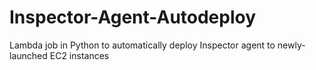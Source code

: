 # Inspector-Agent-Autodeploy
Lambda job in Python to automatically deploy Inspector agent to newly-launched EC2 instances
